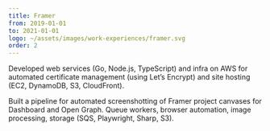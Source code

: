 ```yaml
---
title: Framer
from: 2019-01-01
to: 2021-01-01
logo: ~/assets/images/work-experiences/framer.svg
order: 2
---
```


Developed web services (Go, Node.js, TypeScript) and infra on AWS for automated certificate management
(using Let’s Encrypt) and site hosting (EC2, DynamoDB, S3, CloudFront).

Built a pipeline for automated screenshotting of Framer project canvases for Dashboard and Open Graph.
Queue workers, browser automation, image processing, storage (SQS, Playwright, Sharp, S3).

